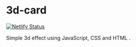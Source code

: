 # 3d-card
[![Netlify Status](https://api.netlify.com/api/v1/badges/e334e3c0-bbaf-4be0-a08a-7ea6d9311596/deploy-status)](https://app.netlify.com/sites/practical-booth-16ec78/deploys)

Simple 3d effect using JavaScript, CSS and HTML .
